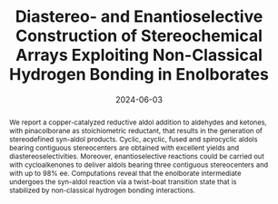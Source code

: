 ---
title: Diastereo- and Enantioselective Construction of Stereochemical Arrays Exploiting Non-Classical Hydrogen Bonding in Enolborates
authors:
- Matthew Tin-lok Li 
- Stephan Scheeff
- Jiahua Chen
- Ryne C. Johnston
- Antonio Rizzo
- Elizabeth H. Krenske
- Pauline Chiu
date: '2024-06-03'
abstract: 'We report a copper-catalyzed reductive aldol addition to aldehydes and ketones, with pinacolborane as stoichiometric reductant, that results in the generation of stereodefined syn-aldol products.  Cyclic, acyclic, fused and spirocyclic aldols bearing contiguous stereocenters are obtained with excellent yields and diastereoselectivities.  Moreover, enantioselective reactions could be carried out with cycloalkenones to deliver aldols bearing three contiguous stereocenters and with up to 98% ee.  Computations reveal that the enolborate intermediate undergoes the syn-aldol reaction via a twist-boat transition state that is stabilized by non-classical hydrogen bonding interactions.'
featured: true
links: 
- name: Link to full-text
  url: https://chemistry-europe.onlinelibrary.wiley.com/doi/abs/10.1002/chem.202401485
publishDate: '2024-07-05T16:00:00'
publication_types:
- article-journal
publication: '*Chem. Eur. J.* **2024**, e202401485'
doi: "10.1002/chem.202401485"
---